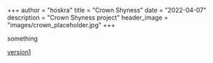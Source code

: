 +++
author = "hoskra"
title = "Crown Shyness"
date = "2022-04-07"
description = "Crown Shyness project"
header_image = "images/crown_placeholder.jpg"
+++

something

<!--more-->

[version1](https://metaviz.netlify.app/crown-shyness2.html)